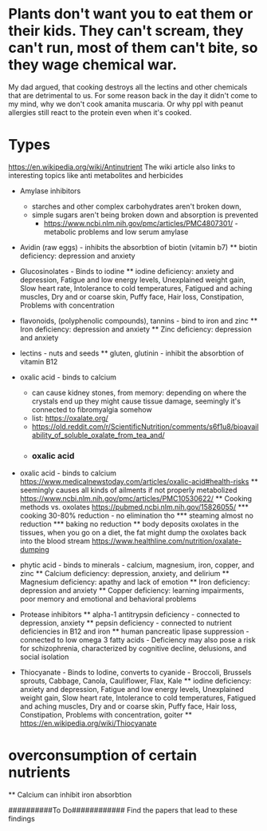 # Plants don't want you to eat them or their kids. They can't scream, they can't run, most of them can't bite, so they wage chemical war.

My dad argued, that cooking destroys all the lectins and other chemicals that are detrimental to us. For some reason back in the day it didn't come to my mind, why we don't cook amanita muscaria. Or why ppl with peanut allergies still react to the protein even when it's cooked.

# Types
https://en.wikipedia.org/wiki/Antinutrient
The wiki article also links to interesting topics like anti metabolites and herbicides

* Amylase inhibitors 
  * starches and other complex carbohydrates aren't broken down, 
  * simple sugars aren't being broken down and absorption is prevented
    * https://www.ncbi.nlm.nih.gov/pmc/articles/PMC4807301/ - metabolic problems and low serum amylase

* Avidin (raw eggs) - inhibits the absorbtion of biotin (vitamin b7) 
** biotin deficiency: depression and anxiety
  
* Glucosinolates - Binds to iodine
** iodine deficiency: anxiety and depression, Fatigue and low energy levels, Unexplained weight gain, Slow heart rate, Intolerance to cold temperatures, Fatigued and aching muscles, Dry and or coarse skin, Puffy face, Hair loss, Constipation, Problems with concentration

* flavonoids, (polyphenolic compounds), tannins - bind to iron and zinc
** Iron deficiency: depression and anxiety
** Zinc deficiency: depression and anxiety

* lectins - nuts and seeds
** gluten, glutinin - inhibit the absorbtion of vitamin B12

* oxalic acid - binds to calcium 
  * can cause kidney stones, from memory: depending on where the crystals end up they might cause tissue damage, seemingly it's connected to fibromyalgia somehow
  * list: https://oxalate.org/
  * https://old.reddit.com/r/ScientificNutrition/comments/s6f1u8/bioavailability_of_soluble_oxalate_from_tea_and/
  * ### oxalic acid
* oxalic acid - binds to calcium https://www.medicalnewstoday.com/articles/oxalic-acid#health-risks
** seemingly causes all kinds of ailments if not properly metabolized https://www.ncbi.nlm.nih.gov/pmc/articles/PMC10530622/
** Cooking methods vs. oxolates https://pubmed.ncbi.nlm.nih.gov/15826055/
*** cooking 30-80% reduction - no elimination tho
*** steaming almost no reduction
*** baking no reduction 
** body deposits oxolates in the tissues, when you go on a diet, the fat might dump the oxolates back into the blood stream https://www.healthline.com/nutrition/oxalate-dumping


* phytic acid - binds to minerals - calcium, magnesium, iron, copper, and zinc
** Calcium deficiency: depression, anxiety, and delirium
** Magnesium deficiency: apathy and lack of emotion
** Iron deficiency: depression and anxiety
** Copper deficiency: learning impairments, poor memory and emotional and behavioral problems

* Protease inhibitors
** alpha-1 antitrypsin deficiency - connected to depression, anxiety
** pepsin deficiency - connected to nutrient deficiencies in B12 and iron 
** human pancreatic lipase suppression - connected to low omega 3 fatty acids - Deficiency may also pose a risk for schizophrenia, characterized by cognitive decline, delusions, and social isolation

* Thiocyanate - Binds to Iodine, converts to cyanide - Broccoli, Brussels sprouts, Cabbage, Canola, Cauliflower, Flax, Kale
** iodine deficiency: anxiety and depression, Fatigue and low energy levels, Unexplained weight gain, Slow heart rate, Intolerance to cold temperatures, Fatigued and aching muscles, Dry and or coarse skin, Puffy face, Hair loss, Constipation, Problems with concentration, goiter
** https://en.wikipedia.org/wiki/Thiocyanate

# overconsumption of certain nutrients
** Calcium can inhibit iron absorbtion

##########To Do############
Find the papers that lead to these findings

